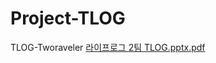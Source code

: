 # Project-TLOG
TLOG-Tworaveler
[라이프로그 2팀 TLOG.pptx.pdf](https://github.com/hdorm518/Project-TLOG/files/8973129/2.TLOG.pptx.pdf)
